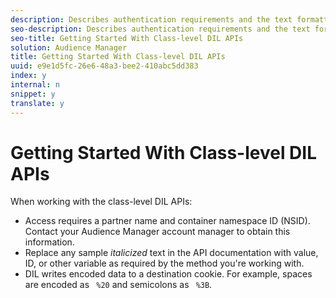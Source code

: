 ```yaml
---
description: Describes authentication requirements and the text formatting used in the class-level DIL documentation.
seo-description: Describes authentication requirements and the text formatting used in the class-level DIL documentation.
seo-title: Getting Started With Class-level DIL APIs
solution: Audience Manager
title: Getting Started With Class-level DIL APIs
uuid: e9e1d5fc-26e6-48a3-bee2-410abc5dd383
index: y
internal: n
snippet: y
translate: y
---
```


# Getting Started With Class-level DIL APIs

When working with the class-level DIL APIs: 
* Access requires a partner name and container namespace ID (NSID). Contact your Audience Manager account manager to obtain this information.
* Replace any sample *italicized* text in the API documentation with value, ID, or other variable as required by the method you're working with.
* DIL writes encoded data to a destination cookie. For example, spaces are encoded as ` %20` and semicolons as ` %3B`.

